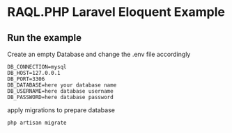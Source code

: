 # RAQL.PHP Laravel Eloquent Example

## Run the example
Create an empty Database and change the .env file accordingly

```
DB_CONNECTION=mysql
DB_HOST=127.0.0.1
DB_PORT=3306
DB_DATABASE=here your database name
DB_USERNAME=here database username
DB_PASSWORD=here database password
```
apply migrations to prepare database

```bash
php artisan migrate
```
